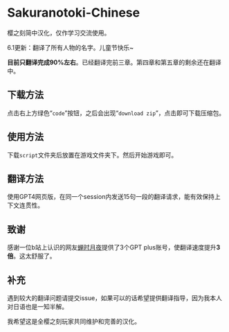 # Sakuranotoki-Chinese
樱之刻简中汉化，仅作学习交流使用。

6.1更新：翻译了所有人物的名字。儿童节快乐~

**目前只翻译完成90%左右**。已经翻译完前三章。第四章和第五章的剩余还在翻译中。

## 下载方法

点击右上方绿色“`code`”按钮，之后会出现“`download zip`”，点击即可下载压缩包。

## 使用方法

下载`script`文件夹后放置在游戏文件夹下。然后开始游戏即可。

## 翻译方法

使用GPT4网页版，在同一个session内发送15句一段的翻译请求，能有效保持上下文连贯性。

## 致谢

感谢一位b站上认识的网友[蝉时月夜](https://space.bilibili.com/13732795)提供了3个GPT plus账号，使翻译速度提升**3倍**。这太舒服了。

## 补充

遇到较大的翻译问题请提交issue，如果可以的话希望提供翻译指导，因为我本人对日语也是一知半解。

我希望这是全樱之刻玩家共同维护和完善的汉化。

